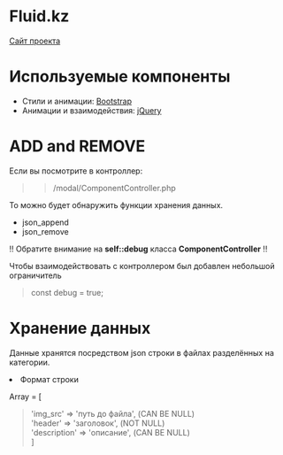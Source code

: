 # Fluid.kz

<a href="https://fluid.kz/">Сайт проекта</a>

# Используемые компоненты

<ul>
	<li>Стили и анимации: <a href="https://getbootstrap.com">Bootstrap</a></li>
	<li>Анимации и взаимодействия: <a href="https://jquery.com/">jQuery</a></li>
</ul>

# ADD and REMOVE

Если вы посмотрите в контроллер:

>>/modal/ComponentController.php

То можно будет обнаружить функции хранения данных.

<ul>
	<li>json_append</li>
	<li>json_remove</li>
</ul>

!! Обратите внимание на <b>self::debug</b> класса <b>ComponentController</b> !!

Чтобы взаимодействовать с контроллером был добавлен небольшой ограничитель

>const debug = true;

# Хранение данных

Данные хранятся посредством json строки в файлах разделённых на категории.

<li>Формат строки</li>

Array = [<br>
>'img_src' => 'путь до файла', (CAN BE NULL)<br>
>'header' => 'заголовок', (NOT NULL)<br>
>'description' => 'описание', (CAN BE NULL)<br>
]